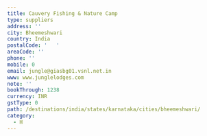```yaml
---
title: Cauvery Fishing & Nature Camp
type: suppliers
address: ''
city: Bheemeshwari
country: India
postalCode: '   '
areaCode: ''
phone: ''
mobile: 0
email: jungle@giasbg01.vsnl.net.in
www: www.junglelodges.com
note: ''
bookThrough: 1238
currency: INR
gstType: 0
path: /destinations/india/states/karnataka/cities/bheemeshwari/
category:
  - H
---
```


